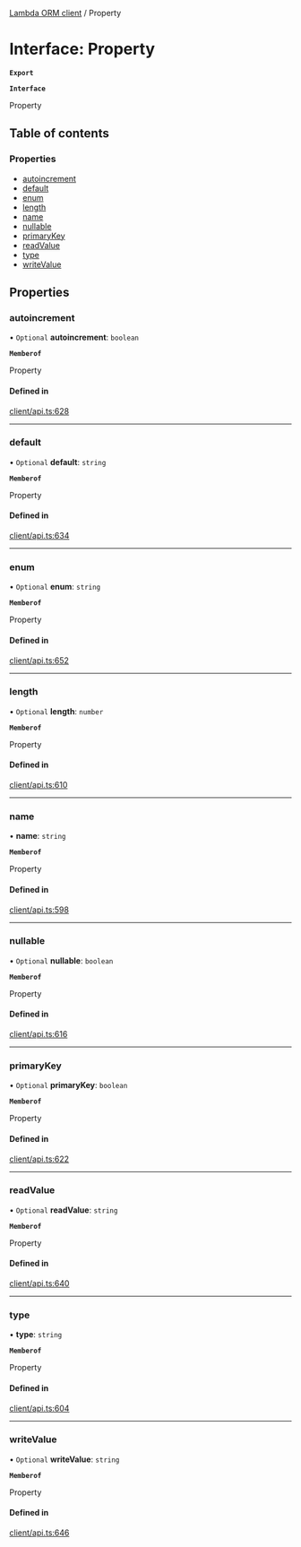 [Lambda ORM client](../README.md) / Property

# Interface: Property

**`Export`**

**`Interface`**

Property

## Table of contents

### Properties

- [autoincrement](Property.md#autoincrement)
- [default](Property.md#default)
- [enum](Property.md#enum)
- [length](Property.md#length)
- [name](Property.md#name)
- [nullable](Property.md#nullable)
- [primaryKey](Property.md#primarykey)
- [readValue](Property.md#readvalue)
- [type](Property.md#type)
- [writeValue](Property.md#writevalue)

## Properties

### autoincrement

• `Optional` **autoincrement**: `boolean`

**`Memberof`**

Property

#### Defined in

[client/api.ts:628](https://github.com/FlavioLionelRita/lambdaorm-client-node/blob/72895a2/src/lib/client/api.ts#L628)

___

### default

• `Optional` **default**: `string`

**`Memberof`**

Property

#### Defined in

[client/api.ts:634](https://github.com/FlavioLionelRita/lambdaorm-client-node/blob/72895a2/src/lib/client/api.ts#L634)

___

### enum

• `Optional` **enum**: `string`

**`Memberof`**

Property

#### Defined in

[client/api.ts:652](https://github.com/FlavioLionelRita/lambdaorm-client-node/blob/72895a2/src/lib/client/api.ts#L652)

___

### length

• `Optional` **length**: `number`

**`Memberof`**

Property

#### Defined in

[client/api.ts:610](https://github.com/FlavioLionelRita/lambdaorm-client-node/blob/72895a2/src/lib/client/api.ts#L610)

___

### name

• **name**: `string`

**`Memberof`**

Property

#### Defined in

[client/api.ts:598](https://github.com/FlavioLionelRita/lambdaorm-client-node/blob/72895a2/src/lib/client/api.ts#L598)

___

### nullable

• `Optional` **nullable**: `boolean`

**`Memberof`**

Property

#### Defined in

[client/api.ts:616](https://github.com/FlavioLionelRita/lambdaorm-client-node/blob/72895a2/src/lib/client/api.ts#L616)

___

### primaryKey

• `Optional` **primaryKey**: `boolean`

**`Memberof`**

Property

#### Defined in

[client/api.ts:622](https://github.com/FlavioLionelRita/lambdaorm-client-node/blob/72895a2/src/lib/client/api.ts#L622)

___

### readValue

• `Optional` **readValue**: `string`

**`Memberof`**

Property

#### Defined in

[client/api.ts:640](https://github.com/FlavioLionelRita/lambdaorm-client-node/blob/72895a2/src/lib/client/api.ts#L640)

___

### type

• **type**: `string`

**`Memberof`**

Property

#### Defined in

[client/api.ts:604](https://github.com/FlavioLionelRita/lambdaorm-client-node/blob/72895a2/src/lib/client/api.ts#L604)

___

### writeValue

• `Optional` **writeValue**: `string`

**`Memberof`**

Property

#### Defined in

[client/api.ts:646](https://github.com/FlavioLionelRita/lambdaorm-client-node/blob/72895a2/src/lib/client/api.ts#L646)
